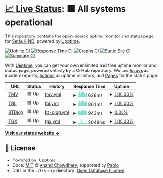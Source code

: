 # [📈 Live Status](https://SethuK-ND.github.io/Upptime): <!--live status--> **🟩 All systems operational**

This repository contains the open-source uptime monitor and status page for [SethuK-ND](https://SethuK-ND.github.io/Upptime), powered by [Upptime](https://github.com/upptime/upptime).

[![Uptime CI](https://github.com/SethuK-ND/Upptime/workflows/Uptime%20CI/badge.svg)](https://github.com/SethuK-ND/Upptime/actions?query=workflow%3A%22Uptime+CI%22)
[![Response Time CI](https://github.com/SethuK-ND/Upptime/workflows/Response%20Time%20CI/badge.svg)](https://github.com/SethuK-ND/Upptime/actions?query=workflow%3A%22Response+Time+CI%22)
[![Graphs CI](https://github.com/SethuK-ND/Upptime/workflows/Graphs%20CI/badge.svg)](https://github.com/SethuK-ND/Upptime/actions?query=workflow%3A%22Graphs+CI%22)
[![Static Site CI](https://github.com/SethuK-ND/Upptime/workflows/Static%20Site%20CI/badge.svg)](https://github.com/SethuK-ND/Upptime/actions?query=workflow%3A%22Static+Site+CI%22)
[![Summary CI](https://github.com/SethuK-ND/Upptime/workflows/Summary%20CI/badge.svg)](https://github.com/SethuK-ND/Upptime/actions?query=workflow%3A%22Summary+CI%22)

With [Upptime](https://upptime.js.org), you can get your own unlimited and free uptime monitor and status page, powered entirely by a GitHub repository. We use [Issues](https://github.com/SethuK-ND/Upptime/issues) as incident reports, [Actions](https://github.com/SethuK-ND/Upptime/actions) as uptime monitors, and [Pages](https://SethuK-ND.github.io/Upptime) for the status page.

<!--start: status pages-->
<!-- This summary is generated by Upptime (https://github.com/upptime/upptime) -->
<!-- Do not edit this manually, your changes will be overwritten -->
<!-- prettier-ignore -->
| URL | Status | History | Response Time | Uptime |
| --- | ------ | ------- | ------------- | ------ |
| <img alt="" src="https://icons.duckduckgo.com/ip3/www.1tamilmv.tf.ico" height="13"> [TMV](https://www.1tamilmv.tf/) | 🟩 Up | [tmv.yml](https://github.com/SethuK-ND/Upptime/commits/HEAD/history/tmv.yml) | <details><summary><img alt="Response time graph" src="./graphs/tmv/response-time-week.png" height="20"> 628ms</summary><br><a href="https://SethuK-ND.github.io/Upptime/history/tmv"><img alt="Response time 628" src="https://img.shields.io/endpoint?url=https%3A%2F%2Fraw.githubusercontent.com%2FSethuK-ND%2FUpptime%2FHEAD%2Fapi%2Ftmv%2Fresponse-time.json"></a><br><a href="https://SethuK-ND.github.io/Upptime/history/tmv"><img alt="24-hour response time 628" src="https://img.shields.io/endpoint?url=https%3A%2F%2Fraw.githubusercontent.com%2FSethuK-ND%2FUpptime%2FHEAD%2Fapi%2Ftmv%2Fresponse-time-day.json"></a><br><a href="https://SethuK-ND.github.io/Upptime/history/tmv"><img alt="7-day response time 628" src="https://img.shields.io/endpoint?url=https%3A%2F%2Fraw.githubusercontent.com%2FSethuK-ND%2FUpptime%2FHEAD%2Fapi%2Ftmv%2Fresponse-time-week.json"></a><br><a href="https://SethuK-ND.github.io/Upptime/history/tmv"><img alt="30-day response time 628" src="https://img.shields.io/endpoint?url=https%3A%2F%2Fraw.githubusercontent.com%2FSethuK-ND%2FUpptime%2FHEAD%2Fapi%2Ftmv%2Fresponse-time-month.json"></a><br><a href="https://SethuK-ND.github.io/Upptime/history/tmv"><img alt="1-year response time 628" src="https://img.shields.io/endpoint?url=https%3A%2F%2Fraw.githubusercontent.com%2FSethuK-ND%2FUpptime%2FHEAD%2Fapi%2Ftmv%2Fresponse-time-year.json"></a></details> | <details><summary><a href="https://SethuK-ND.github.io/Upptime/history/tmv">100.00%</a></summary><a href="https://SethuK-ND.github.io/Upptime/history/tmv"><img alt="All-time uptime 100.00%" src="https://img.shields.io/endpoint?url=https%3A%2F%2Fraw.githubusercontent.com%2FSethuK-ND%2FUpptime%2FHEAD%2Fapi%2Ftmv%2Fuptime.json"></a><br><a href="https://SethuK-ND.github.io/Upptime/history/tmv"><img alt="24-hour uptime 100.00%" src="https://img.shields.io/endpoint?url=https%3A%2F%2Fraw.githubusercontent.com%2FSethuK-ND%2FUpptime%2FHEAD%2Fapi%2Ftmv%2Fuptime-day.json"></a><br><a href="https://SethuK-ND.github.io/Upptime/history/tmv"><img alt="7-day uptime 100.00%" src="https://img.shields.io/endpoint?url=https%3A%2F%2Fraw.githubusercontent.com%2FSethuK-ND%2FUpptime%2FHEAD%2Fapi%2Ftmv%2Fuptime-week.json"></a><br><a href="https://SethuK-ND.github.io/Upptime/history/tmv"><img alt="30-day uptime 100.00%" src="https://img.shields.io/endpoint?url=https%3A%2F%2Fraw.githubusercontent.com%2FSethuK-ND%2FUpptime%2FHEAD%2Fapi%2Ftmv%2Fuptime-month.json"></a><br><a href="https://SethuK-ND.github.io/Upptime/history/tmv"><img alt="1-year uptime 100.00%" src="https://img.shields.io/endpoint?url=https%3A%2F%2Fraw.githubusercontent.com%2FSethuK-ND%2FUpptime%2FHEAD%2Fapi%2Ftmv%2Fuptime-year.json"></a></details>
| <img alt="" src="https://icons.duckduckgo.com/ip3/1tamilblasters.dad.ico" height="13"> [TBL](https://1tamilblasters.dad) | 🟩 Up | [tbl.yml](https://github.com/SethuK-ND/Upptime/commits/HEAD/history/tbl.yml) | <details><summary><img alt="Response time graph" src="./graphs/tbl/response-time-week.png" height="20"> 861ms</summary><br><a href="https://SethuK-ND.github.io/Upptime/history/tbl"><img alt="Response time 861" src="https://img.shields.io/endpoint?url=https%3A%2F%2Fraw.githubusercontent.com%2FSethuK-ND%2FUpptime%2FHEAD%2Fapi%2Ftbl%2Fresponse-time.json"></a><br><a href="https://SethuK-ND.github.io/Upptime/history/tbl"><img alt="24-hour response time 861" src="https://img.shields.io/endpoint?url=https%3A%2F%2Fraw.githubusercontent.com%2FSethuK-ND%2FUpptime%2FHEAD%2Fapi%2Ftbl%2Fresponse-time-day.json"></a><br><a href="https://SethuK-ND.github.io/Upptime/history/tbl"><img alt="7-day response time 861" src="https://img.shields.io/endpoint?url=https%3A%2F%2Fraw.githubusercontent.com%2FSethuK-ND%2FUpptime%2FHEAD%2Fapi%2Ftbl%2Fresponse-time-week.json"></a><br><a href="https://SethuK-ND.github.io/Upptime/history/tbl"><img alt="30-day response time 861" src="https://img.shields.io/endpoint?url=https%3A%2F%2Fraw.githubusercontent.com%2FSethuK-ND%2FUpptime%2FHEAD%2Fapi%2Ftbl%2Fresponse-time-month.json"></a><br><a href="https://SethuK-ND.github.io/Upptime/history/tbl"><img alt="1-year response time 861" src="https://img.shields.io/endpoint?url=https%3A%2F%2Fraw.githubusercontent.com%2FSethuK-ND%2FUpptime%2FHEAD%2Fapi%2Ftbl%2Fresponse-time-year.json"></a></details> | <details><summary><a href="https://SethuK-ND.github.io/Upptime/history/tbl">100.00%</a></summary><a href="https://SethuK-ND.github.io/Upptime/history/tbl"><img alt="All-time uptime 100.00%" src="https://img.shields.io/endpoint?url=https%3A%2F%2Fraw.githubusercontent.com%2FSethuK-ND%2FUpptime%2FHEAD%2Fapi%2Ftbl%2Fuptime.json"></a><br><a href="https://SethuK-ND.github.io/Upptime/history/tbl"><img alt="24-hour uptime 100.00%" src="https://img.shields.io/endpoint?url=https%3A%2F%2Fraw.githubusercontent.com%2FSethuK-ND%2FUpptime%2FHEAD%2Fapi%2Ftbl%2Fuptime-day.json"></a><br><a href="https://SethuK-ND.github.io/Upptime/history/tbl"><img alt="7-day uptime 100.00%" src="https://img.shields.io/endpoint?url=https%3A%2F%2Fraw.githubusercontent.com%2FSethuK-ND%2FUpptime%2FHEAD%2Fapi%2Ftbl%2Fuptime-week.json"></a><br><a href="https://SethuK-ND.github.io/Upptime/history/tbl"><img alt="30-day uptime 100.00%" src="https://img.shields.io/endpoint?url=https%3A%2F%2Fraw.githubusercontent.com%2FSethuK-ND%2FUpptime%2FHEAD%2Fapi%2Ftbl%2Fuptime-month.json"></a><br><a href="https://SethuK-ND.github.io/Upptime/history/tbl"><img alt="1-year uptime 100.00%" src="https://img.shields.io/endpoint?url=https%3A%2F%2Fraw.githubusercontent.com%2FSethuK-ND%2FUpptime%2FHEAD%2Fapi%2Ftbl%2Fuptime-year.json"></a></details>
| <img alt="" src="https://icons.duckduckgo.com/ip3/btdig.com.ico" height="13"> [BTDigg](https://btdig.com/index.htm) | 🟩 Up | [bt-digg.yml](https://github.com/SethuK-ND/Upptime/commits/HEAD/history/bt-digg.yml) | <details><summary><img alt="Response time graph" src="./graphs/bt-digg/response-time-week.png" height="20"> 943ms</summary><br><a href="https://SethuK-ND.github.io/Upptime/history/bt-digg"><img alt="Response time 943" src="https://img.shields.io/endpoint?url=https%3A%2F%2Fraw.githubusercontent.com%2FSethuK-ND%2FUpptime%2FHEAD%2Fapi%2Fbt-digg%2Fresponse-time.json"></a><br><a href="https://SethuK-ND.github.io/Upptime/history/bt-digg"><img alt="24-hour response time 960" src="https://img.shields.io/endpoint?url=https%3A%2F%2Fraw.githubusercontent.com%2FSethuK-ND%2FUpptime%2FHEAD%2Fapi%2Fbt-digg%2Fresponse-time-day.json"></a><br><a href="https://SethuK-ND.github.io/Upptime/history/bt-digg"><img alt="7-day response time 943" src="https://img.shields.io/endpoint?url=https%3A%2F%2Fraw.githubusercontent.com%2FSethuK-ND%2FUpptime%2FHEAD%2Fapi%2Fbt-digg%2Fresponse-time-week.json"></a><br><a href="https://SethuK-ND.github.io/Upptime/history/bt-digg"><img alt="30-day response time 943" src="https://img.shields.io/endpoint?url=https%3A%2F%2Fraw.githubusercontent.com%2FSethuK-ND%2FUpptime%2FHEAD%2Fapi%2Fbt-digg%2Fresponse-time-month.json"></a><br><a href="https://SethuK-ND.github.io/Upptime/history/bt-digg"><img alt="1-year response time 943" src="https://img.shields.io/endpoint?url=https%3A%2F%2Fraw.githubusercontent.com%2FSethuK-ND%2FUpptime%2FHEAD%2Fapi%2Fbt-digg%2Fresponse-time-year.json"></a></details> | <details><summary><a href="https://SethuK-ND.github.io/Upptime/history/bt-digg">0.00%</a></summary><a href="https://SethuK-ND.github.io/Upptime/history/bt-digg"><img alt="All-time uptime 0.00%" src="https://img.shields.io/endpoint?url=https%3A%2F%2Fraw.githubusercontent.com%2FSethuK-ND%2FUpptime%2FHEAD%2Fapi%2Fbt-digg%2Fuptime.json"></a><br><a href="https://SethuK-ND.github.io/Upptime/history/bt-digg"><img alt="24-hour uptime 17.58%" src="https://img.shields.io/endpoint?url=https%3A%2F%2Fraw.githubusercontent.com%2FSethuK-ND%2FUpptime%2FHEAD%2Fapi%2Fbt-digg%2Fuptime-day.json"></a><br><a href="https://SethuK-ND.github.io/Upptime/history/bt-digg"><img alt="7-day uptime 0.00%" src="https://img.shields.io/endpoint?url=https%3A%2F%2Fraw.githubusercontent.com%2FSethuK-ND%2FUpptime%2FHEAD%2Fapi%2Fbt-digg%2Fuptime-week.json"></a><br><a href="https://SethuK-ND.github.io/Upptime/history/bt-digg"><img alt="30-day uptime 0.00%" src="https://img.shields.io/endpoint?url=https%3A%2F%2Fraw.githubusercontent.com%2FSethuK-ND%2FUpptime%2FHEAD%2Fapi%2Fbt-digg%2Fuptime-month.json"></a><br><a href="https://SethuK-ND.github.io/Upptime/history/bt-digg"><img alt="1-year uptime 0.00%" src="https://img.shields.io/endpoint?url=https%3A%2F%2Fraw.githubusercontent.com%2FSethuK-ND%2FUpptime%2FHEAD%2Fapi%2Fbt-digg%2Fuptime-year.json"></a></details>
| <img alt="" src="https://icons.duckduckgo.com/ip3/torrentgalaxy.to.ico" height="13"> [TGX](https://torrentgalaxy.to/) | 🟩 Up | [tgx.yml](https://github.com/SethuK-ND/Upptime/commits/HEAD/history/tgx.yml) | <details><summary><img alt="Response time graph" src="./graphs/tgx/response-time-week.png" height="20"> 2048ms</summary><br><a href="https://SethuK-ND.github.io/Upptime/history/tgx"><img alt="Response time 2048" src="https://img.shields.io/endpoint?url=https%3A%2F%2Fraw.githubusercontent.com%2FSethuK-ND%2FUpptime%2FHEAD%2Fapi%2Ftgx%2Fresponse-time.json"></a><br><a href="https://SethuK-ND.github.io/Upptime/history/tgx"><img alt="24-hour response time 2172" src="https://img.shields.io/endpoint?url=https%3A%2F%2Fraw.githubusercontent.com%2FSethuK-ND%2FUpptime%2FHEAD%2Fapi%2Ftgx%2Fresponse-time-day.json"></a><br><a href="https://SethuK-ND.github.io/Upptime/history/tgx"><img alt="7-day response time 2048" src="https://img.shields.io/endpoint?url=https%3A%2F%2Fraw.githubusercontent.com%2FSethuK-ND%2FUpptime%2FHEAD%2Fapi%2Ftgx%2Fresponse-time-week.json"></a><br><a href="https://SethuK-ND.github.io/Upptime/history/tgx"><img alt="30-day response time 2048" src="https://img.shields.io/endpoint?url=https%3A%2F%2Fraw.githubusercontent.com%2FSethuK-ND%2FUpptime%2FHEAD%2Fapi%2Ftgx%2Fresponse-time-month.json"></a><br><a href="https://SethuK-ND.github.io/Upptime/history/tgx"><img alt="1-year response time 2048" src="https://img.shields.io/endpoint?url=https%3A%2F%2Fraw.githubusercontent.com%2FSethuK-ND%2FUpptime%2FHEAD%2Fapi%2Ftgx%2Fresponse-time-year.json"></a></details> | <details><summary><a href="https://SethuK-ND.github.io/Upptime/history/tgx">100.00%</a></summary><a href="https://SethuK-ND.github.io/Upptime/history/tgx"><img alt="All-time uptime 100.00%" src="https://img.shields.io/endpoint?url=https%3A%2F%2Fraw.githubusercontent.com%2FSethuK-ND%2FUpptime%2FHEAD%2Fapi%2Ftgx%2Fuptime.json"></a><br><a href="https://SethuK-ND.github.io/Upptime/history/tgx"><img alt="24-hour uptime 100.00%" src="https://img.shields.io/endpoint?url=https%3A%2F%2Fraw.githubusercontent.com%2FSethuK-ND%2FUpptime%2FHEAD%2Fapi%2Ftgx%2Fuptime-day.json"></a><br><a href="https://SethuK-ND.github.io/Upptime/history/tgx"><img alt="7-day uptime 100.00%" src="https://img.shields.io/endpoint?url=https%3A%2F%2Fraw.githubusercontent.com%2FSethuK-ND%2FUpptime%2FHEAD%2Fapi%2Ftgx%2Fuptime-week.json"></a><br><a href="https://SethuK-ND.github.io/Upptime/history/tgx"><img alt="30-day uptime 100.00%" src="https://img.shields.io/endpoint?url=https%3A%2F%2Fraw.githubusercontent.com%2FSethuK-ND%2FUpptime%2FHEAD%2Fapi%2Ftgx%2Fuptime-month.json"></a><br><a href="https://SethuK-ND.github.io/Upptime/history/tgx"><img alt="1-year uptime 100.00%" src="https://img.shields.io/endpoint?url=https%3A%2F%2Fraw.githubusercontent.com%2FSethuK-ND%2FUpptime%2FHEAD%2Fapi%2Ftgx%2Fuptime-year.json"></a></details>

<!--end: status pages-->

[**Visit our status website →**](https://SethuK-ND.github.io/Upptime)

## 📄 License

- Powered by: [Upptime](https://github.com/upptime/upptime)
- Code: [MIT](./LICENSE) © [Anand Chowdhary](https://anandchowdhary.com), supported by [Pabio](https://pabio.com)
- Data in the `./history` directory: [Open Database License](https://opendatacommons.org/licenses/odbl/1-0/)
